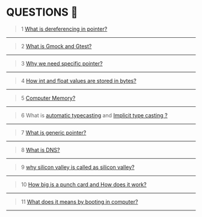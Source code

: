 # QUESTIONS 🤔


>1 [What is dereferencing in pointer?](https://en.wikipedia.org/wiki/Dereference_operator)
-----------------------------------------------------------------------------------------------

>2 [What is Gmock and Gtest?](https://github.com/google/googletest/blob/master/googlemock/README.md)

--------------------------------------------------------------------------------------------------

>3 [Why we need specific pointer?](https://stackoverflow.com/questions/162941/why-use-pointers)

-----------------------------------------------------------------------------------------------------

>4 [How int and float values are stored in bytes?](https://www.log2base2.com/storage/how-float-values-are-stored-in-memory.html)

--------------------------------------------------------------------------------------------------------------------------------

>5 [Computer Memory?](http://statmath.wu.ac.at/courses/data-analysis/itdtHTML/node55.html)

---------------------------------------------------------------------------------------------------
>6 What is [automatic typecasting](https://www.geeksforgeeks.org/type-conversion-c/) and [Implicit type casting ?](https://www.guru99.com/c-type-casting.html)

-----------------------------------------------------------------------------------------------------------------------------------------------------------------
>7 [ What is generic pointer?](http://www.faqs.org/docs/learnc/x658.html)

---------------------------------------------------------------------------------
>8 [What is DNS?](https://www.cloudflare.com/en-in/learning/dns/what-is-dns/)

---------------------------------------------------------------------------------------------------------------------------------------------------------------
>9 [why silicon valley is called as silicon valley?](https://www.pellcenter.org/why-is-silicon-valley-called-silicon-valley/)

---------------------------------------------------------------------------------------------------------------------------------------------------------------
>10 [How big is a punch card and How does it work?](https://www.computerhope.com/jargon/p/punccard.htm)
 
---------------------------------------------------------------------------------------------------------------------------------------------------------------
>11 [What does it means by booting in computer?](https://en.wikipedia.org/wiki/Booting)

---------------------------------------------------------------------------------------------------------------------------------------------------------------

